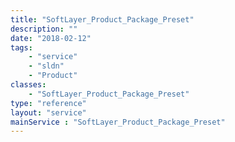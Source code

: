 ```yaml
---
title: "SoftLayer_Product_Package_Preset"
description: ""
date: "2018-02-12"
tags:
    - "service"
    - "sldn"
    - "Product"
classes:
    - "SoftLayer_Product_Package_Preset"
type: "reference"
layout: "service"
mainService : "SoftLayer_Product_Package_Preset"
---
```

